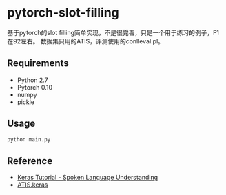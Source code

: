 # pytorch-slot-filling
基于pytorch的slot filling简单实现，不是很完善，只是一个用于练习的例子，F1在92左右。
数据集只用的ATIS，评测使用的conlleval.pl。

## Requirements
- Python 2.7
- Pytorch 0.10
- numpy
- pickle

## Usage
```python
python main.py
```

## Reference
- [Keras Tutorial - Spoken Language Understanding](https://chsasank.github.io/spoken-language-understanding.html)
- [ATIS.keras](https://github.com/chsasank/ATIS.keras)
